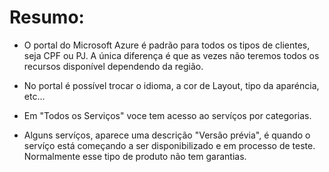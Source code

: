 # Resumo:

- O portal do Microsoft Azure é padrão para todos os tipos de clientes, seja 
CPF ou PJ.
A única diferença é que as vezes não teremos todos os recursos disponível dependendo da região.

- No portal é possível trocar o idioma, a cor de Layout, tipo da aparéncia, etc...

- Em "Todos os Serviços" voce tem acesso ao servíços por categorias.

- Alguns servíços, aparece uma descrição "Versão prévia", é quando o servíço está começando a ser disponibilizado e em processo de teste. Normalmente esse tipo de produto não tem garantias.
